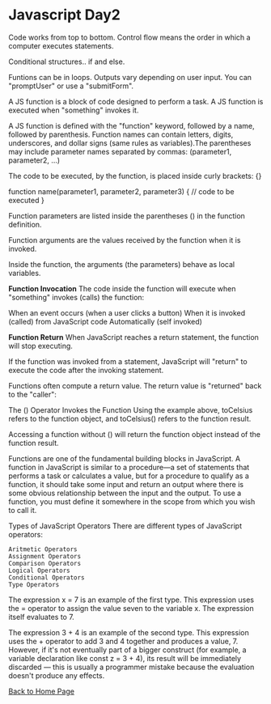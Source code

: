 # Javascript Day2

Code works from top to bottom. Control flow means the order in which a computer executes statements.

Conditional structures.. if and else.

Funtions can be in loops. Outputs vary depending on user input. You can "promptUser" or use a "submitForm".

A JS function is a block of code designed to perform a task. A JS function is executed when "something" invokes it.

A JS function is defined with the "function" keyword, followed by a name, followed by parenthesis. Function names can contain letters, digits, underscores, and dollar signs (same rules as variables).The parentheses may include parameter names separated by commas:
(parameter1, parameter2, ...)

The code to be executed, by the function, is placed inside curly brackets: {}

function name(parameter1, parameter2, parameter3) {
  // code to be executed
}

Function parameters are listed inside the parentheses () in the function definition.

Function arguments are the values received by the function when it is invoked.

Inside the function, the arguments (the parameters) behave as local variables.

**Function Invocation**
The code inside the function will execute when "something" invokes (calls) the function:

When an event occurs (when a user clicks a button)
When it is invoked (called) from JavaScript code
Automatically (self invoked)

**Function Return**
When JavaScript reaches a return statement, the function will stop executing.

If the function was invoked from a statement, JavaScript will "return" to execute the code after the invoking statement.

Functions often compute a return value. The return value is "returned" back to the "caller":

The () Operator Invokes the Function
Using the example above, toCelsius refers to the function object, and toCelsius() refers to the function result.

Accessing a function without () will return the function object instead of the function result.

Functions are one of the fundamental building blocks in JavaScript. A function in JavaScript is similar to a procedure—a set of statements that performs a task or calculates a value, but for a procedure to qualify as a function, it should take some input and return an output where there is some obvious relationship between the input and the output. To use a function, you must define it somewhere in the scope from which you wish to call it.

Types of JavaScript Operators
There are different types of JavaScript operators:

    Aritmetic Operators
    Assignment Operators
    Comparison Operators
    Logical Operators
    Conditional Operators
    Type Operators

The expression x = 7 is an example of the first type. This expression uses the = operator to assign the value seven to the variable x. The expression itself evaluates to 7.

The expression 3 + 4 is an example of the second type. This expression uses the + operator to add 3 and 4 together and produces a value, 7. However, if it's not eventually part of a bigger construct (for example, a variable declaration like const z = 3 + 4), its result will be immediately discarded — this is usually a programmer mistake because the evaluation doesn't produce any effects.

[Back to Home Page](/README.md)
